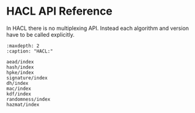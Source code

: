 # HACL API Reference

In HACL there is no multiplexing API.
Instead each algorithm and version have to be called explicitly.

```{toctree}
:maxdepth: 2
:caption: "HACL:"

aead/index
hash/index
hpke/index
signature/index
dh/index
mac/index
kdf/index
randomness/index
hazmat/index
```

